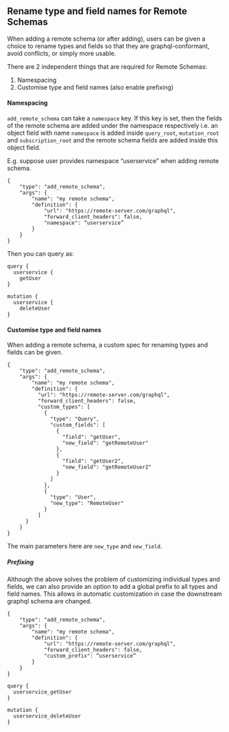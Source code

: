 ## Rename type and field names for Remote Schemas

When adding a remote schema (or after adding), users can be given a choice to rename
types and fields so that they are graphql-conformant, avoid conflicts, or simply more usable.

There are 2 independent things that are required for Remote Schemas:

1. Namespacing
2. Customise type and field names (also enable prefixing)

#### Namespacing

`add_remote_schema` can take a `namespace` key. If this key is set, then the fields of the remote schema are added under the namespace respectively i.e. an object field with name `namespace`  is added inside `query_root`, `mutation_root` and `subscription_root` and the remote schema fields are added inside this object field.

E.g. suppose user provides namespace “userservice” when adding remote schema.

```
{
    "type": "add_remote_schema",
    "args": {
        "name": "my remote schema",
        "definition": {
            "url": "https://remote-server.com/graphql",
            "forward_client_headers": false,
            "namespace": “userservice”
        }
    }
}
```

Then you can query as:

```
query {
  userservice {
    getUser
}

mutation {
  userservice {
    deleteUser
}
```

#### Customise type and field names 

When adding a remote schema, a custom spec for renaming types and fields can be given.

```
{
    "type": "add_remote_schema",
    "args": {
        "name": "my remote schema",
        "definition": {
          "url": "https://remote-server.com/graphql",
          "forward_client_headers": false,
          "custom_types": [
            {
              "type": "Query",
              "custom_fields": [
                {
                  "field": "getUser",
                  "new_field": "getRemoteUser"
                },
                {
                  "field": "getUser2",
                  "new_field": "getRemoteUser2"
                }
              ]
            },
            {
              "type": "User",
              "new_type": "RemoteUser"
            }
          ]
      }
    }
}
```

The main parameters here are `new_type` and `new_field`.

##### Prefixing

Although the above solves the problem of customizing individual types and fields, we can also provide an
option to add a global prefix to all types and field names. This allows in automatic customization in case 
the downstream graphql schema are changed.

```
{
    "type": "add_remote_schema",
    "args": {
        "name": "my remote schema",
        "definition": {
            "url": "https://remote-server.com/graphql",
            "forward_client_headers": false,
            "custom_prefix": “userservice”
        }
    }
}
```


```
query {
  userservice_getUser
}

mutation {
  userservice_deleteUser
}
```
